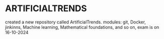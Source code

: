 # ARTIFICIALTRENDS
created a new repository called ArtificialTrends.
modules: git, 
Docker, 
jinkinns,
Machine learning,
Mathematical foundations,
and so on,
exam is on 16-10-2024
